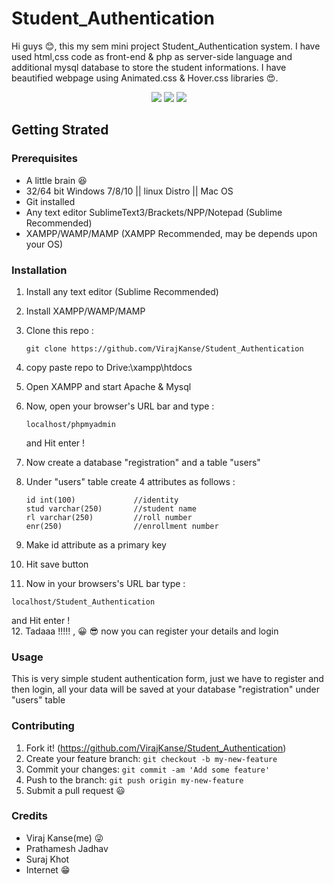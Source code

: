 # Student_Authentication

Hi guys :blush:, this my sem mini project Student_Authentication system. 
I have used html,css code as front-end & php as server-side language and additional mysql database to store the student informations.
I have beautified webpage using Animated.css & Hover.css libraries :heart_eyes:.

<p align="center">
<img src="https://github.com/VirajKanse/Student_Authentication/blob/master/screenshots/p1.PNG">
<img src="https://github.com/VirajKanse/Student_Authentication/blob/master/screenshots/p2.PNG">
<img src="https://github.com/VirajKanse/Student_Authentication/blob/master/screenshots/p3.PNG">
</p>

## Getting Strated

### Prerequisites

* A little brain :satisfied:
* 32/64 bit Windows 7/8/10 || linux Distro || Mac OS
* Git installed
* Any text editor SublimeText3/Brackets/NPP/Notepad (Sublime Recommended)
* XAMPP/WAMP/MAMP (XAMPP Recommended, may be depends upon your OS)

### Installation

1. Install any text editor (Sublime Recommended)
2. Install XAMPP/WAMP/MAMP
3. Clone this repo :
   
   ```
   git clone https://github.com/VirajKanse/Student_Authentication
   ```
4. copy paste repo to Drive:\xampp\htdocs
5. Open XAMPP and start Apache & Mysql
6. Now, open your browser's URL bar and type :

   ```
   localhost/phpmyadmin
   ```
   and Hit enter !
7. Now create a database "registration" and a table "users"
8. Under "users" table create 4 attributes as follows :

   ```
   id int(100)             //identity
   stud varchar(250)       //student name
   rl varchar(250)         //roll number
   enr(250)                //enrollment number
   ```
9. Make id attribute as a primary key
10. Hit save button
11. Now in your browsers's URL bar type :

   ```
   localhost/Student_Authentication
   ```
   and Hit enter !<br>
12. Tadaaa !!!!! ,  :grinning: :sunglasses:
    now you can register your details and login
    
### Usage

This is very simple student authentication form, just we have to register and then login,
all your data will be saved at your database "registration" under "users" table

### Contributing

1. Fork it! (https://github.com/VirajKanse/Student_Authentication)
2. Create your feature branch: `git checkout -b my-new-feature`
3. Commit your changes: `git commit -am 'Add some feature'`
4. Push to the branch: `git push origin my-new-feature`
5. Submit a pull request :smiley:

### Credits

- Viraj Kanse(me) :stuck_out_tongue_winking_eye:
- Prathamesh Jadhav
- Suraj Khot
- Internet :grin:
